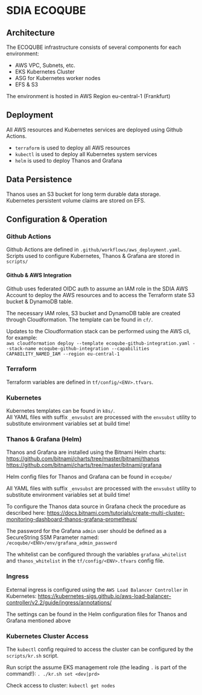 # SDIA ECOQUBE

## Architecture

The ECOQUBE infrastructure consists of several components for each environment:

* AWS VPC, Subnets, etc.
* EKS Kubernetes Cluster
* ASG for Kubernetes worker nodes
* EFS & S3

The environment is hosted in AWS Region eu-central-1 (Frankfurt)

## Deployment

All AWS resources and Kubernetes services are deployed using Github Actions.

* `terraform` is used to deploy all AWS resources
* `kubectl` is used to deploy all Kubernetes system services
* `helm` is used to deploy Thanos and Grafana

## Data Persistence

Thanos uses an S3 bucket for long term durable data storage.  
Kubernetes persistent volume claims are stored on EFS.

## Configuration & Operation

### Github Actions

Github Actions are defined in `.github/workflows/aws_deployment.yaml`.  
Scripts used to configure Kubernetes, Thanos & Grafana are stored in `scripts/`

#### Github & AWS Integration

Github uses federated OIDC auth to assume an IAM role in the SDIA AWS Account to deploy the AWS resources and to access the Terraform state S3 bucket & DynamoDB table.

The necessary IAM roles, S3 bucket and DynamoDB table are created through Cloudformation. The template can be found in `cf/`.

Updates to the Cloudformation stack can be performed using the AWS cli, for example:  
`aws cloudformation deploy --template ecoqube-github-integration.yaml --stack-name ecoqube-github-integration --capabilities CAPABILITY_NAMED_IAM --region eu-central-1`

### Terraform

Terraform variables are defined in `tf/config/<ENV>.tfvars`.

### Kubernetes

Kubernetes templates can be found in `k8s/`.  
All YAML files with suffix `_envsubst` are processed with the `envsubst` utility to substitute environment variables set at build time!

### Thanos & Grafana (Helm)

Thanos and Grafana are installed using the Bitnami Helm charts:  
https://github.com/bitnami/charts/tree/master/bitnami/thanos    
https://github.com/bitnami/charts/tree/master/bitnami/grafana

Helm config files for Thanos and Grafana can be found in `ecoqube/`

All YAML files with suffix `_envsubst` are processed with the `envsubst` utility to substitute environment variables set at build time!

To configure the Thanos data source in Grafana check the procedure as described here: https://docs.bitnami.com/tutorials/create-multi-cluster-monitoring-dashboard-thanos-grafana-prometheus/

The password for the Grafana `admin` user should be defined as a SecureString SSM Parameter named: `/ecoqube/<ENV>/env/grafana_admin_password`

The whitelist can be configured through the variables `grafana_whitelist` and `thanos_whitelist` in the `tf/config/<ENV>.tfvars` config file.

### Ingress

External ingress is configured using the `AWS Load Balancer Controller` in Kubernetes: https://kubernetes-sigs.github.io/aws-load-balancer-controller/v2.2/guide/ingress/annotations/

The settings can be found in the Helm configuration files for Thanos and Grafana mentioned above

### Kubernetes Cluster Access

The `kubectl` config required to access the cluster can be configured by the `scripts/kr.sh` script.

Run script the assume EKS management role (the leading `.` is part of the command!):
`. ./kr.sh set <dev|prd>`

Check access to cluster:
`kubectl get nodes`
